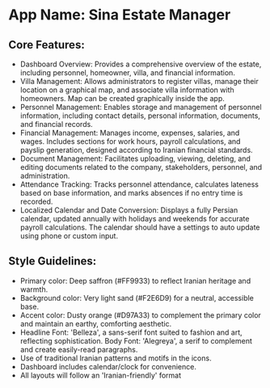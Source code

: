 # **App Name**: Sina Estate Manager

## Core Features:

- Dashboard Overview: Provides a comprehensive overview of the estate, including personnel, homeowner, villa, and financial information.
- Villa Management: Allows administrators to register villas, manage their location on a graphical map, and associate villa information with homeowners. Map can be created graphically inside the app.
- Personnel Management: Enables storage and management of personnel information, including contact details, personal information, documents, and financial records.
- Financial Management: Manages income, expenses, salaries, and wages. Includes sections for work hours, payroll calculations, and payslip generation, designed according to Iranian financial standards.
- Document Management: Facilitates uploading, viewing, deleting, and editing documents related to the company, stakeholders, personnel, and administration.
- Attendance Tracking: Tracks personnel attendance, calculates lateness based on base information, and marks absences if no entry time is recorded.
- Localized Calendar and Date Conversion: Displays a fully Persian calendar, updated annually with holidays and weekends for accurate payroll calculations. The calendar should have a settings to auto update using phone or custom input.

## Style Guidelines:

- Primary color: Deep saffron (#FF9933) to reflect Iranian heritage and warmth.
- Background color: Very light sand (#F2E6D9) for a neutral, accessible base.
- Accent color: Dusty orange (#D97A33) to complement the primary color and maintain an earthy, comforting aesthetic.
- Headline Font: 'Belleza', a sans-serif font suited to fashion and art, reflecting sophistication. Body Font: 'Alegreya', a serif to complement and create easily-read paragraphs.
- Use of traditional Iranian patterns and motifs in the icons.
- Dashboard includes calendar/clock for convenience.
- All layouts will follow an 'Iranian-friendly' format